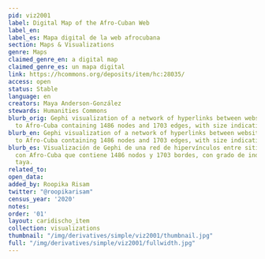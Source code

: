 ```yaml
---
pid: viz2001
label: Digital Map of the Afro-Cuban Web
label_en:
label_es: Mapa digital de la web afrocubana
section: Maps & Visualizations
genre: Maps
claimed_genre_en: a digital map
claimed_genre_es: un mapa digital
link: https://hcommons.org/deposits/item/hc:28035/
access: open
status: Stable
language: en
creators: Maya Anderson-González
stewards: Humanities Commons
blurb_orig: Gephi visualization of a network of hyperlinks between websites related
  to Afro-Cuba containing 1486 nodes and 1703 edges, with size indicating degree
blurb_en: Gephi visualization of a network of hyperlinks between websites related
  to Afro-Cuba containing 1486 nodes and 1703 edges, with size indicating degree
blurb_es: Visualización de Gephi de una red de hipervínculos entre sitios web relacionados
  con Afro-Cuba que contiene 1486 nodos y 1703 bordes, con grado de indicación de
  taya.
related_to:
open_data:
added_by: Roopika Risam
twitter: "@roopikarisam"
census_year: '2020'
notes:
order: '01'
layout: caridischo_item
collection: visualizations
thumbnail: "/img/derivatives/simple/viz2001/thumbnail.jpg"
full: "/img/derivatives/simple/viz2001/fullwidth.jpg"
---
```

